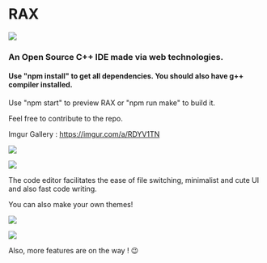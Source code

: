 # RAX

<img src="https://i.imgur.com/PA5NXnk.png"></img>

### An Open Source C++ IDE made via web technologies.

#### Use "npm install" to get all dependencies. You should also have g++ compiler installed.

Use "npm start" to preview RAX or "npm run make" to build it. 

Feel free to contribute to the repo.

Imgur Gallery : https://imgur.com/a/RDYV1TN

<img src="https://i.imgur.com/vkYcECd.png"></img> 

<img src="https://i.imgur.com/cb05eyY.png"></img>

The code editor facilitates the ease of file switching, minimalist and cute UI and also fast code writing.

You can also make your own themes!

<img src="https://i.imgur.com/T0sbmUC.png"></img>

<img src="https://i.imgur.com/rxcz5iI.png"></img>

Also, more features are on the way ! 😉
